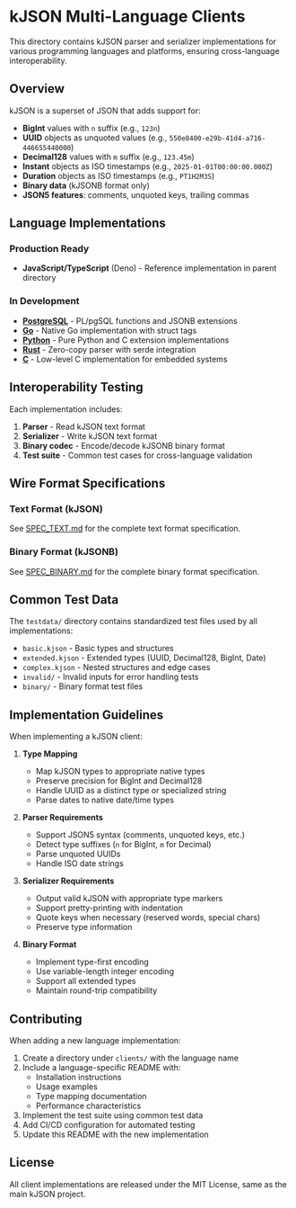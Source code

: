 # kJSON Multi-Language Clients

This directory contains kJSON parser and serializer implementations for various programming languages and platforms, ensuring cross-language interoperability.

## Overview

kJSON is a superset of JSON that adds support for:
- **BigInt** values with `n` suffix (e.g., `123n`)
- **UUID** objects as unquoted values (e.g., `550e8400-e29b-41d4-a716-446655440000`)
- **Decimal128** values with `m` suffix (e.g., `123.45m`)
- **Instant** objects as ISO timestamps (e.g., `2025-01-01T00:00:00.000Z`)
- **Duration** objects as ISO timestamps (e.g., `PT1H2M3S`)
- **Binary data** (kJSONB format only)
- **JSON5 features**: comments, unquoted keys, trailing commas

## Language Implementations

### Production Ready
- **JavaScript/TypeScript** (Deno) - Reference implementation in parent directory

### In Development
- **[PostgreSQL](./postgres/)** - PL/pgSQL functions and JSONB extensions
- **[Go](./golang/)** - Native Go implementation with struct tags
- **[Python](./python/)** - Pure Python and C extension implementations
- **[Rust](./rust/)** - Zero-copy parser with serde integration
- **[C](./c/)** - Low-level C implementation for embedded systems

## Interoperability Testing

Each implementation includes:
1. **Parser** - Read kJSON text format
2. **Serializer** - Write kJSON text format
3. **Binary codec** - Encode/decode kJSONB binary format
4. **Test suite** - Common test cases for cross-language validation

## Wire Format Specifications

### Text Format (kJSON)
See [SPEC_TEXT.md](./SPEC_TEXT.md) for the complete text format specification.

### Binary Format (kJSONB)
See [SPEC_BINARY.md](./SPEC_BINARY.md) for the complete binary format specification.

## Common Test Data

The `testdata/` directory contains standardized test files used by all implementations:
- `basic.kjson` - Basic types and structures
- `extended.kjson` - Extended types (UUID, Decimal128, BigInt, Date)
- `complex.kjson` - Nested structures and edge cases
- `invalid/` - Invalid inputs for error handling tests
- `binary/` - Binary format test files

## Implementation Guidelines

When implementing a kJSON client:

1. **Type Mapping**
   - Map kJSON types to appropriate native types
   - Preserve precision for BigInt and Decimal128
   - Handle UUID as a distinct type or specialized string
   - Parse dates to native date/time types

2. **Parser Requirements**
   - Support JSON5 syntax (comments, unquoted keys, etc.)
   - Detect type suffixes (`n` for BigInt, `m` for Decimal)
   - Parse unquoted UUIDs
   - Handle ISO date strings

3. **Serializer Requirements**
   - Output valid kJSON with appropriate type markers
   - Support pretty-printing with indentation
   - Quote keys when necessary (reserved words, special chars)
   - Preserve type information

4. **Binary Format**
   - Implement type-first encoding
   - Use variable-length integer encoding
   - Support all extended types
   - Maintain round-trip compatibility

## Contributing

When adding a new language implementation:

1. Create a directory under `clients/` with the language name
2. Include a language-specific README with:
   - Installation instructions
   - Usage examples
   - Type mapping documentation
   - Performance characteristics
3. Implement the test suite using common test data
4. Add CI/CD configuration for automated testing
5. Update this README with the new implementation

## License

All client implementations are released under the MIT License, same as the main kJSON project.